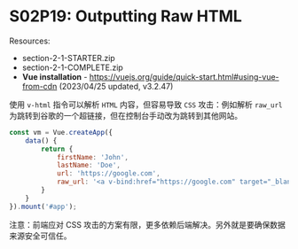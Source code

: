 # S02P19: Outputting Raw HTML

Resources:

- section-2-1-STARTER.zip
- section-2-1-COMPLETE.zip
- **Vue installation** - https://vuejs.org/guide/quick-start.html#using-vue-from-cdn (2023/04/25 updated, v3.2.47)



使用 `v-html` 指令可以解析 `HTML` 内容，但容易导致 `CSS` 攻击：例如解析 `raw_url` 为跳转到谷歌的一个超链接，但在控制台手动改为跳转到其他网站。

```js
const vm = Vue.createApp({
    data() {
        return {
            firstName: 'John',
            lastName: 'Doe',
            url: 'https://google.com',
            raw_url: '<a v-bind:href="https://google.com" target="_blank">Google</a>'
        }
    }
}).mount('#app');
```

注意：前端应对 CSS 攻击的方案有限，更多依赖后端解决。另外就是要确保数据来源安全可信任。
